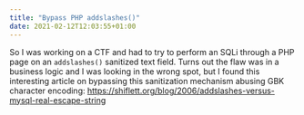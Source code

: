```yaml
---
title: "Bypass PHP addslashes()"
date: 2021-02-12T12:03:55+01:00
---
```


So I was working on a CTF and had to try to perform an SQLi through a PHP page on an `addslashes()` sanitized text field.
Turns out the flaw was in a business logic and I was looking in the wrong spot, but I found this interesting article on bypassing this sanitization mechanism abusing GBK character encoding: https://shiflett.org/blog/2006/addslashes-versus-mysql-real-escape-string
